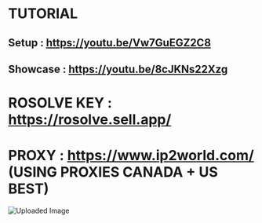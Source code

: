 # TUTORIAL 
## Setup : https://youtu.be/Vw7GuEGZ2C8
## Showcase : https://youtu.be/8cJKNs22Xzg
# ROSOLVE KEY : https://rosolve.sell.app/ 
# PROXY : https://www.ip2world.com/ (USING PROXIES CANADA +  US BEST)
<img src="https://i.imgur.com/WQlsl34.png" alt="Uploaded Image">
